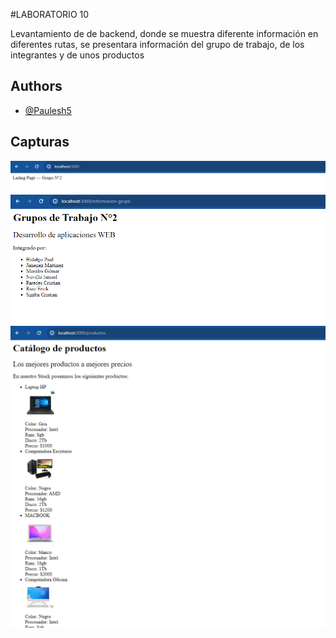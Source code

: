 #LABORATORIO 10 

Levantamiento de de backend, donde se muestra diferente información en diferentes rutas, se presentara información del grupo de trabajo, de los integrantes y de unos productos




## Authors

- [@Paulesh5](https://www.github.com/Paulesh5)


## Capturas

![Alt text](image.png)
![Alt text](image-1.png)
![Alt text](image-2.png)
